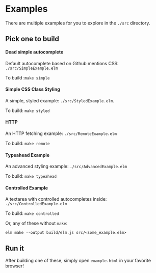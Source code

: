 # Examples

There are multiple examples for you to explore in the `./src` directory.

## Pick one to build

#### Dead simple autocomplete

Default autocomplete based on Github mentions CSS: `./src/SimpleExample.elm`

To build :`make simple`

#### Simple CSS Class Styling

A simple, styled example: `./src/StyledExample.elm`.

To build: `make styled`


#### HTTP

An HTTP fetching example: `./src/RemoteExample.elm`

To build: `make remote`


#### Typeahead Example

An advanced styling example: `./src/AdvancedExample.elm`

To build: `make typeahead`

#### Controlled Example

A textarea with controlled autocompletes inside: `./src/ControlledExample.elm`

To build: `make controlled`

Or, any of these without `make`:

`elm make --output build/elm.js src/<some_example.elm>`

## Run it

After building one of these, simply open `example.html` in your favorite browser!
